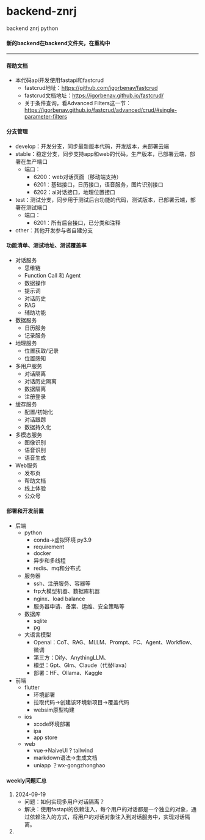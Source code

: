 # backend-znrj

backend znrj python

#### 新的backend在backend文件夹，在重构中

---

#### 帮助文档

* 本代码api开发使用fastapi和fastcrud
  * fastcrud地址：https://github.com/igorbenav/fastcrud
  * fastcrud文档地址：https://igorbenav.github.io/fastcrud/
  * 关于条件查询，看Advanced Filters这一节：https://igorbenav.github.io/fastcrud/advanced/crud/#single-parameter-filters

#### 分支管理

* develop：开发分支，同步最新版本代码，开发版本，未部署云端
* stable：稳定分支，同步支持app和web的代码，生产版本，已部署云端，部署在生产端口
  * 端口：
    * 6200：web对话页面（移动端支持）
    * 6201：基础接口，日历接口，语音服务，图片识别接口
    * 6202：ai对话接口，地理位置接口
* test：测试分支，同步用于测试后台功能的代码，测试版本，已部署云端，部署在测试端口
  * 端口：
    * 6201：所有后台接口，已分类和注释
* other：其他开发参与者自建分支

#### 功能清单、测试地址、测试覆盖率

* 对话服务
  * 思维链
  * Function Call 和 Agent
  * 数据操作
  * 提示词
  * 对话历史
  * RAG
  * 辅助功能
* 数据服务
  * 日历服务
  * 记录服务
* 地理服务
  * 位置获取/记录
  * 位置感知
* 多用户服务
  * 对话隔离
  * 对话历史隔离
  * 数据隔离
  * 注册登录
* 缓存服务
  * 配置/初始化
  * 对话跟踪
  * 数据持久化
* 多模态服务
  * 图像识别
  * 语音识别
  * 语音生成
* Web服务
  * 发布页
  * 帮助文档
  * 线上体验
  * 公众号

#### 部署和开发前置

* 后端
  * python
    * conda->虚拟环境 py3.9
    * requirement
    * docker
    * 异步和多线程
    * redis、mq和分布式
  * 服务器
    * ssh、注册服务、容器等
    * frp大模型机器、数据库机器
    * nginx、load balance
    * 服务器申请、备案、运维、安全策略等
  * 数据库
    * sqlite
    * pg
  * 大语言模型
    * Openai：CoT、RAG、MLLM、Prompt、FC、Agent、Workflow、微调
    * 第三方：Dify、AnythingLLM、
    * 模型：Gpt、Glm、Claude（代替llava）
    * 部署：HF、Ollama、Kaggle
* 前端
  * flutter
    * 环境部署
    * 拉取代码->创建该环境新项目->覆盖代码
    * websim原型构建
  * ios
    * xcode环境部署
    * ipa
    * app store
  * web
    * vue->NaiveUI ? tailwind
    * markdown语法->生成文档
    * uniapp ？wx-gongzhonghao

#### weekly问题汇总

1. 2024-09-19
   * 问题：如何实现多用户对话隔离？
   * 解决：使用fastapi的依赖注入，每个用户的对话都是一个独立的对象，通过依赖注入的方式，将用户的对话对象注入到对话服务中，实现对话隔离。
2.
